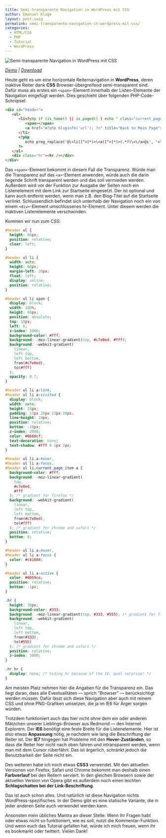```yaml
---
title: Semi-transparente Navigation in WordPress mit CSS
author: Emanuel Kluge
layout: post.swig
permalink: semi-transparente-navigation-in-wordpress-mit-css/
categories:
  - HTML/CSS
  - PHP
  - Tutorial
  - WordPress
---
```


<noscript data-src="/archive/wp-content/uploads/2010/02/semi-transparente-navigation-in-wordpress-mit-css.jpg" data-alt="Semi-transparente Navigation in WordPress mit CSS">
<img src="/archive/wp-content/uploads/2010/02/semi-transparente-navigation-in-wordpress-mit-css.jpg" alt="Semi-transparente Navigation in WordPress mit CSS">
</noscript>

_[Demo][demo] | [Download][download]_

Heute geht es um eine horizontale Reiternavigation in **WordPress**, deren inaktive Reiter dank **CSS** Browser-übergreifend semi-transparent sind. Dafür muss als erstes ein `<span>`-Element innerhalb der Listen-Elemente der Navigation eingefügt werden. Dies geschieht über folgenden PHP-Code-Schnipsel:

```html
<div id="header">
   <ul>
      <li<?php if (is_home() || is_paged() ) echo ' class="current_page_item"'; ?>>
         <span></span>
         <a href="<?php bloginfo('url'); ?>" title="Back to Main Page">Home</a>
      </li>
      <?php
         echo preg_replace('@\<li([^>]*)>\<a([^>]*)>(.*?)\<\/a>@i', '<li$1><span></span><a$2>$3</a>', wp_list_pages('echo=0&title_li=&depth=1'));
      ?>
   </ul>
   <div class="hr"><hr /></div>
</div>
```

Das `<span>`-Element bekommt in diesem Fall die Transparenz. Würde man die Transparenz auf das `<a>`-Element anwenden, würde auch die darin liegende Schrift transparent werden und das soll vermieden werden. Außerdem wird vor der Funktion zur Ausgabe der Seiten noch ein Listenelement mit dem Link zur Startseite eingesetzt. Der ist optional und kann auch entfernt werden, wenn man z.B. den Blog-Titel auf die Startseite verlinkt. Schlussendlich befindet sich unterhalb der Navigation noch ein von einem `<div>`-Element umschlossenes hr-Element. Unter diesem werden die inaktiven Listenelemente verschwinden.

Kommen wir nun zum CSS:

```css
#header ul {
  height: 60px;
  position: relative;
  clear: left;
}

#header ul li {
  width: auto;
  height: 60px;
  margin-left: 20px;
  float: left;
  display: inline;
  position: relative;
}

#header ul li span {
  display: block;
  width: 100%;
  height: 60px;
  position: absolute;
  top: 10px;
  left: 0;
  z-index: 1000;
  background-color: #fff;
  background: -moz-linear-gradient(top, #c7e0ed, #fff);
  background: -webkit-gradient(
    linear,
    left top,
    left bottom,
    from(#c7e0ed),
    to(#fff)
  );
  opacity: 0.7;
}

#header ul li a:link,
#header ul li a:visited {
  display: block;
  width: auto;
  height: 24px;
  padding: 13px 20px 23px 20px;
  line-height: 24px;
  position: relative;
  bottom: -10px;
  z-index: 2000;
  color: #0660cf;
  text-decoration: none;
  text-shadow: #fff 0 1px 2px;
}

#header ul li a:hover,
#header ul li a:focus,
#header ul li.current_page_item a {
  background-color: #fff;
  background: -moz-linear-gradient(
    top,
    #c7e0ed,
    #fff
  ); /* gradient for firefox */
  background: -webkit-gradient(
    linear,
    left top,
    left bottom,
    from(#c7e0ed),
    to(#fff)
  ); /* gradient for chrome and safari */
  position: relative;
  bottom: 0;
}

#header ul li a:hover,
#header ul li a:focus {
  color: #c41604;
}

#header ul li a:active {
  color: #0059ce;
  position: relative;
  bottom: -1px;
}

.hr {
  height: 30px;
  background-color: #333;
  background: -moz-linear-gradient(top, #333, #555); /* gradient for firefox */
  background: -webkit-gradient(
    linear,
    left top,
    left bottom,
    from(#333),
    to(#555)
  ); /* gradient for chrome and safari */
  position: relative;
  z-index: 3000;
}

.hr hr {
  display: none; /* hiding hr because of the IE. quel surprise! */
}
```

Am meisten Platz nehmen hier die Angaben für die Transparenz ein. Das liegt daran, dass alle Eventualitäten &mdash; sprich "Browser" &mdash; berücksichtigt werden müssen. Dafür lässt sich diese Navigation aber auch mit reinem CSS und ohne PNG-Grafiken umsetzen, die ja im IE6 für Ärger sorgen würden.

Trotzdem funktioniert auch das hier nicht ohne dem ein oder anderen Mätzchen unserer Lieblings-Browser aus Redmond &mdash; den Internet Explorern. Der **IE6** benötigt eine feste Breite für die Listenelemente. Hier ist also etwas **Anpassung** nötig, je nachdem wie lang die Beschriftung der Reiter ist. Der **IE7** hingegen hat Probleme mit den **Hover-Zuständen**, so dass die Reiter hier nicht nach oben fahren und intransparent werden, wenn man mit dem Cursor rüberfährt. Das ist ärgerlich, schränkt jedoch die Benutzbarkeit der Seite nicht ein.

Des weiteren habe ich noch etwas **CSS3** verwendet. Mit den aktuellen Versionen von Firefox, Safari und Chrome bekommt man deshalb einen **Farbverlauf** bei den Reitern serviert. In den gleichen Browsern sowie der aktuellen Version von Opera gibt es außerdem noch einen leichten **Schlagschatten bei der Link-Beschriftung**.

Das ist auch schon alles. Und natürlich ist diese Navigation nichts WordPress-spezifisches. In der Demo gibt es eine statische Variante, die in jeder anderen Seite auch verwendet werden kann.

Ansonsten mein übliches Mantra an dieser Stelle: Wenn ihr Fragen habt oder etwas nicht so funktioniert, wie es soll, nutzt die Kommentar-Funktion. Und wenn euch das Tutorial gefallen hat, würde ich mich freuen, wenn ihr es bookmarkt oder twittert. Vielen Dank!

[demo]: http://www.emanuel-kluge.de/demo/semi-transparente-navigation-in-wordpress-mit-css/
[download]: http://www.emanuel-kluge.de/wp-content/uploads/2010/02/semi-transparente-navigation-in-wordpress-mit-css.zip
